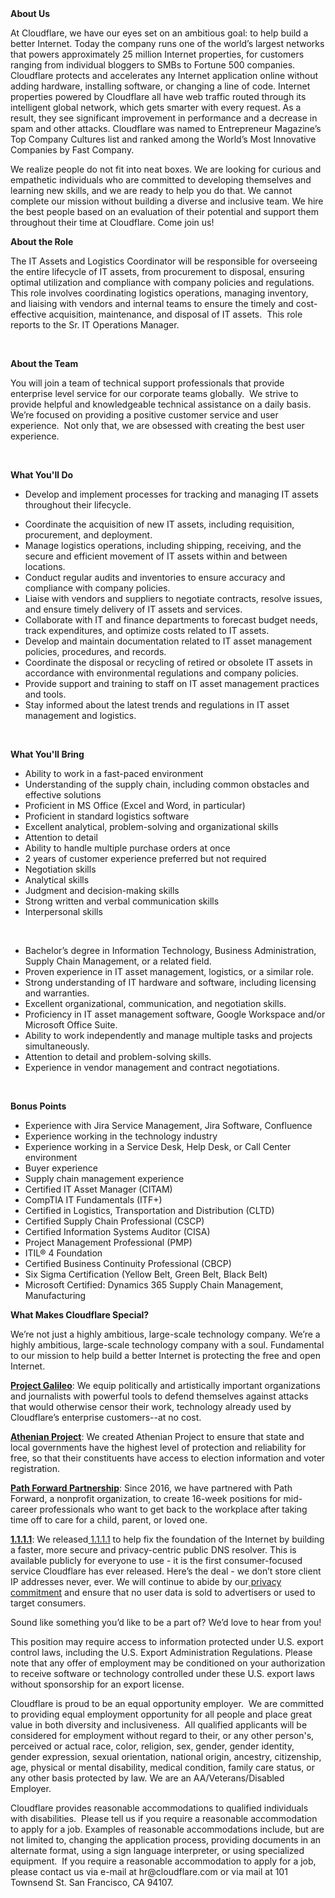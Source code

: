 <div class="content-intro">
	<div><strong>About Us</strong></div>
	<div>
		<p><span style="font-weight: 400;">At Cloudflare, we have our eyes set on an ambitious goal: to help build a better Internet. Today the company runs one of the world’s largest networks that powers approximately 25 million Internet properties, for customers ranging from individual bloggers to SMBs to Fortune 500 companies. Cloudflare protects and accelerates any Internet application online without adding hardware, installing software, or changing a line of code. Internet properties powered by Cloudflare all have web traffic routed through its intelligent global network, which gets smarter with every request. As a result, they see significant improvement in performance and a decrease in spam and other attacks. Cloudflare was named to Entrepreneur Magazine’s Top Company Cultures list and ranked among the World’s Most Innovative Companies by Fast Company.</span><span style="font-weight: 400;">&nbsp;</span></p>
		<p><span style="font-weight: 400;">We realize people do not fit into neat boxes. We are looking for curious and empathetic individuals who are committed to developing themselves and learning new skills, and we are ready to help you do that. We cannot complete our mission without building a diverse and inclusive team. We hire the best people based on an evaluation of their potential and support them throughout their time at Cloudflare. Come join us!&nbsp;</span></p>
	</div>
</div>
<p><strong>About the Role</strong></p>
<p>The IT Assets and Logistics Coordinator will be responsible for overseeing the entire lifecycle of IT assets, from procurement to disposal, ensuring optimal utilization and compliance with company policies and regulations. This role involves coordinating logistics operations, managing inventory, and liaising with vendors and internal teams to ensure the timely and cost-effective acquisition, maintenance, and disposal of IT assets.&nbsp; This role reports to the Sr. IT Operations Manager.</p>
<p>&nbsp;</p>
<p><strong>About the Team</strong></p>
<p>You will join a team of technical support professionals that provide enterprise level service for our corporate teams globally.&nbsp; We strive to provide helpful and knowledgeable technical assistance on a daily basis.&nbsp; We’re focused on providing a positive customer service and user experience.&nbsp; Not only that, we are obsessed with creating the best user experience.</p>
<p>&nbsp;</p>
<p><strong>What You'll Do</strong></p>
<ul>
	<li>Develop and implement processes for tracking and managing IT assets throughout their lifecycle.</li>
</ul>
<ul>
	<li>Coordinate the acquisition of new IT assets, including requisition, procurement, and deployment.</li>
	<li>Manage logistics operations, including shipping, receiving, and the secure and efficient movement of IT assets within and between locations.</li>
	<li>Conduct regular audits and inventories to ensure accuracy and compliance with company policies.</li>
	<li>Liaise with vendors and suppliers to negotiate contracts, resolve issues, and ensure timely delivery of IT assets and services.</li>
	<li>Collaborate with IT and finance departments to forecast budget needs, track expenditures, and optimize costs related to IT assets.</li>
	<li>Develop and maintain documentation related to IT asset management policies, procedures, and records.</li>
	<li>Coordinate the disposal or recycling of retired or obsolete IT assets in accordance with environmental regulations and company policies.</li>
	<li>Provide support and training to staff on IT asset management practices and tools.</li>
	<li>Stay informed about the latest trends and regulations in IT asset management and logistics.</li>
</ul>
<p>&nbsp;</p>
<p><strong>What You'll Bring</strong></p>
<ul>
	<li>Ability to work in a fast-paced environment</li>
	<li>Understanding of the supply chain, including common obstacles and effective solutions</li>
	<li>Proficient in MS Office (Excel and Word, in particular)</li>
	<li>Proficient in standard logistics software</li>
	<li>Excellent analytical, problem-solving and organizational skills</li>
	<li>Attention to detail</li>
	<li>Ability to handle multiple purchase orders at once</li>
	<li>2 years of customer experience preferred but not required</li>
	<li>Negotiation skills</li>
	<li>Analytical skills</li>
	<li>Judgment and decision-making skills</li>
	<li>Strong written and verbal communication skills</li>
	<li>Interpersonal skills</li>
</ul>
<p>&nbsp;</p>
<ul>
	<li>Bachelor’s degree in Information Technology, Business Administration, Supply Chain Management, or a related field.</li>
	<li>Proven experience in IT asset management, logistics, or a similar role.</li>
	<li>Strong understanding of IT hardware and software, including licensing and warranties.</li>
	<li>Excellent organizational, communication, and negotiation skills.</li>
	<li>Proficiency in IT asset management software, Google Workspace and/or Microsoft Office Suite.</li>
	<li>Ability to work independently and manage multiple tasks and projects simultaneously.</li>
	<li>Attention to detail and problem-solving skills.</li>
	<li>Experience in vendor management and contract negotiations.</li>
</ul>
<p>&nbsp;</p>
<p><strong>Bonus Points</strong></p>
<ul>
	<li>Experience with Jira Service Management, Jira Software, Confluence</li>
	<li>Experience working in the technology industry</li>
	<li>Experience working in a Service Desk, Help Desk, or Call Center environment</li>
	<li>Buyer experience</li>
	<li>Supply chain management experience</li>
	<li>Certified IT Asset Manager (CITAM)</li>
	<li>CompTIA IT Fundamentals (ITF+)</li>
	<li>Certified in Logistics, Transportation and Distribution (CLTD)</li>
	<li>Certified Supply Chain Professional (CSCP)</li>
	<li>Certified Information Systems Auditor (CISA)</li>
	<li>Project Management Professional (PMP)</li>
	<li>ITIL® 4 Foundation</li>
	<li>Certified Business Continuity Professional (CBCP)</li>
	<li>Six Sigma Certification (Yellow Belt, Green Belt, Black Belt)</li>
	<li>Microsoft Certified: Dynamics 365 Supply Chain Management, Manufacturing</li>
</ul>
<div class="content-conclusion">
	<p><strong>What Makes Cloudflare Special?</strong></p>
	<p><span style="font-weight: 400;">We’re not just a highly ambitious, large-scale technology company. We’re a highly ambitious, large-scale technology company with a soul. Fundamental to our mission to help build a better Internet is protecting the free and open Internet.</span></p>
	<p><a href="https://blog.cloudflare.com/protecting-free-expression-online/"><strong>Project Galileo</strong></a><span style="font-weight: 400;">: We equip politically and artistically important organizations and journalists with powerful tools to defend themselves against attacks that would otherwise censor their work, technology already used by Cloudflare’s enterprise customers--at no cost.</span></p>
	<p><strong><a href="https://www.cloudflare.com/athenian/">Athenian Project</a></strong><span style="font-weight: 400;">: We created Athenian Project to ensure that state and local governments have the highest level of protection and reliability for free, so that their constituents have access to election information and voter registration.</span></p>
	<p><a href="https://blog.cloudflare.com/tag/path-forward/"><strong>Path Forward Partnership</strong></a><span style="font-weight: 400;">: Since 2016, we have partnered with Path Forward, a nonprofit organization, to create 16-week positions for mid-career professionals who want to get back to the workplace after taking time off to care for a child, parent, or loved one.</span></p>
	<p><a href="https://1.1.1.1/"><strong>1.1.1.1</strong></a><span style="font-weight: 400;">: We released</span><a href="https://1.1.1.1/"> <span style="font-weight: 400;">1.1.1.1</span></a><span style="font-weight: 400;"> to help fix the foundation of the Internet by building a faster, more secure and privacy-centric public DNS resolver. This is available publicly for everyone to use - it is the first consumer-focused service Cloudflare has ever released. Here’s the deal - we don’t store client IP addresses never, ever. We will continue to abide by our</span><a href="https://developers.cloudflare.com/1.1.1.1/privacy/public-dns-resolver"> privacy commitment</a><span style="font-weight: 400;"> and ensure that no user data is sold to advertisers or used to target consumers.</span></p>
	<p><span style="font-weight: 400;">Sound like something you’d like to be a part of? We’d love to hear from you!</span></p>
	<p><span style="font-weight: 400;">This position may require access to information protected under U.S. export control laws, including the U.S. Export Administration Regulations. Please note that any offer of employment may be conditioned on your authorization to receive software or technology controlled under these U.S. export laws without sponsorship for an export license.</span></p>
	<p><span style="font-weight: 400;">Cloudflare is proud to be an equal opportunity employer. &nbsp;We are committed to providing equal employment opportunity for all people and place great value in both diversity and inclusiveness. &nbsp;All qualified applicants will be considered for employment without regard to their, or any other person's, perceived or actual</span> <span style="font-weight: 400;">race, color, religion, sex, gender, gender identity, gender expression, sexual orientation, national origin, ancestry, citizenship, age, physical or mental disability, medical condition, family care status, or any other basis protected by law. </span><span style="font-weight: 400;">We are an AA/Veterans/Disabled Employer.</span></p>
	<p><span style="font-weight: 400;">Cloudflare provides reasonable accommodations to qualified individuals with disabilities. &nbsp;Please tell us if you require a reasonable accommodation to apply for a job. Examples of reasonable accommodations include, but are not limited to, changing the application process, providing documents in an alternate format, using a sign language interpreter, or using specialized equipment. &nbsp;If you require a reasonable accommodation to apply for a job, please contact us via e-mail at </span><span style="font-weight: 400;">hr@cloudflare.com</span><span style="font-weight: 400;"> or via mail at 101 Townsend St. San Francisco, CA 94107.</span></p>
</div>